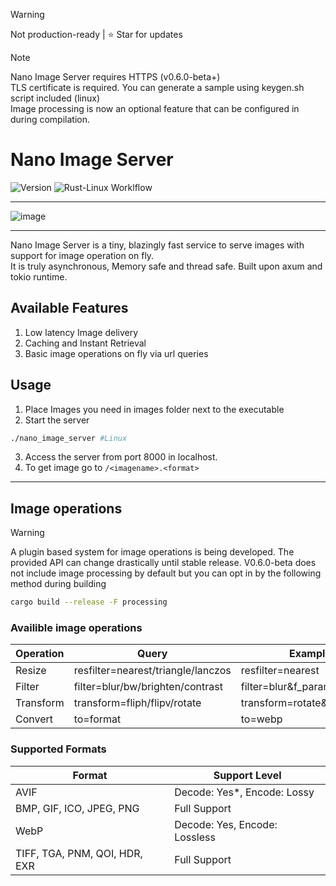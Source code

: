> [!WARNING]
> Not production-ready |
> ⭐ Star for updates

> [!NOTE]
> Nano Image Server requires HTTPS (v0.6.0-beta+) <br>
> TLS certificate is required. You can generate a sample using keygen.sh script included (linux) <br>
> Image processing is now an optional feature that can be configured in during compilation. 




# Nano Image Server
![Version](https://img.shields.io/badge/version-0.6.0--beta-orange?style=flat-square)
![Rust-Linux Worklflow](https://github.com/mahinkumar/Nano_image_server/actions/workflows/Rust_Linux.yml/badge.svg)

<hr>

![image](https://github.com/user-attachments/assets/c43b43bf-b42e-4115-b225-da9a76f26894)
<hr>

Nano Image Server is a tiny, blazingly fast service to serve images with support for image operation on fly.<br>
It is truly asynchronous, Memory safe and thread safe. Built upon axum and tokio runtime.


## Available Features
1. Low latency Image delivery
2. Caching and Instant Retrieval
3. Basic image operations on fly via url queries


## Usage

1. Place Images you need in images folder next to the executable
2. Start the server
```bash
./nano_image_server #Linux
```
3. Access the server from port 8000 in localhost.
4. To get image go to `/<imagename>.<format>`

<hr>

## Image operations

> [!WARNING]  
> A plugin based system for image operations is being developed. The provided API can change drastically until stable release.
> V0.6.0-beta does not include image processing by default but you can opt in by the following method during building

```bash
cargo build --release -F processing 
```

### Availible image operations
| Operation | Query | Examples |
|-----------|--------|----------|
| Resize | resfilter=nearest/triangle/lanczos | resfilter=nearest |
| Filter | filter=blur/bw/brighten/contrast | filter=blur&f_param=1.0 |
| Transform | transform=fliph/flipv/rotate | transform=rotate&t_param=90 |
| Convert | to=format | to=webp |

### Supported Formats
| Format | Support Level |
|--------|---------------|
| AVIF | Decode: Yes*, Encode: Lossy |
| BMP, GIF, ICO, JPEG, PNG | Full Support |
| WebP | Decode: Yes, Encode: Lossless |
| TIFF, TGA, PNM, QOI, HDR, EXR | Full Support |
